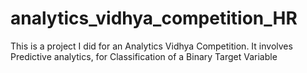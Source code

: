 # analytics_vidhya_competition_HR
This is a project I did for an Analytics Vidhya Competition. It involves Predictive analytics, for Classification of a Binary Target Variable
